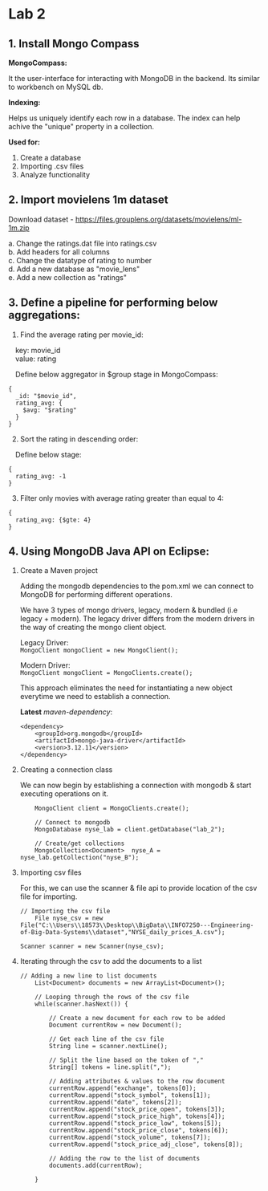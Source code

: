 # Lab 2

## 1. Install Mongo Compass

**MongoCompass:**

It the user-interface for interacting with MongoDB in the backend. Its similar to workbench on MySQL db.

**Indexing:**

Helps us uniquely identify each row in a database. The index can help achive the "unique" property in a collection.

**Used for:**

1. Create a database
2. Importing .csv files
3. Analyze functionality

## 2. Import movielens 1m dataset

Download dataset - https://files.grouplens.org/datasets/movielens/ml-1m.zip<br/>
 
a. Change the ratings.dat file into ratings.csv<br/>
b. Add headers for all columns<br/>
c. Change the datatype of rating to number<br/>
d. Add a new database as "movie_lens"<br/>
e. Add a new collection as "ratings"<br/>

## 3. Define a pipeline for performing below aggregations:

1. Find the average rating per movie_id:

&emsp;key: movie_id<br/>
&emsp;value: rating

&emsp;Define below aggregator in $group stage in MongoCompass:
  ```
  {
    _id: "$movie_id",
    rating_avg: {
      $avg: "$rating"
    }
  }
  ```

2. Sort the rating in descending order: 

&emsp;Define below stage:
```
{
  rating_avg: -1
}
```

3. Filter only movies with average rating greater than equal to 4:

```
{
  rating_avg: {$gte: 4}
}
```
## 4. Using MongoDB Java API on Eclipse:

1. Create a Maven project

    Adding the mongodb dependencies to the pom.xml we can connect to MongoDB for performing different operations.

    We have 3 types of mongo drivers, legacy, modern & bundled (i.e legacy + modern). The legacy driver differs from the modern drivers in the way of creating the mongo client object. 

    Legacy Driver:<br/>
    `MongoClient mongoClient = new MongoClient();`

    Modern Driver:<br/>
    `MongoClient mongoClient = MongoClients.create();`

    This approach eliminates the need for instantiating a new object everytime we need to establish a connection.

    **Latest** *maven-dependency*:<br/>
    ```
    <dependency>
        <groupId>org.mongodb</groupId>
        <artifactId>mongo-java-driver</artifactId>
        <version>3.12.11</version>
    </dependency>
    ```

2. Creating a connection class

    We can now begin by establishing a connection with mongodb & start executing operations on it.

    ```// Establish connection using modern client
		MongoClient client = MongoClients.create();
		
		// Connect to mongodb
		MongoDatabase nyse_lab = client.getDatabase("lab_2");
		
		// Create/get collections
		MongoCollection<Document>  nyse_A = nyse_lab.getCollection("nyse_B");
    ```

3. Importing csv files

    For this, we can use the scanner & file api to provide location of the csv file for importing.

    ```
    // Importing the csv file
		File nyse_csv = new File("C:\\Users\\18573\\Desktop\\BigData\\INFO7250---Engineering-of-Big-Data-Systems\\dataset","NYSE_daily_prices_A.csv");
		
    Scanner scanner = new Scanner(nyse_csv);
    ```

4. Iterating through the csv to add the documents to a list

    ```
    // Adding a new line to list documents
		List<Document> documents = new ArrayList<Document>();
		
		// Looping through the rows of the csv file
		while(scanner.hasNext()) {
			
			// Create a new document for each row to be added
			Document currentRow = new Document(); 
			
			// Get each line of the csv file
			String line = scanner.nextLine();
			
			// Split the line based on the token of ","
			String[] tokens = line.split(",");
			
			// Adding attributes & values to the row document
			currentRow.append("exchange", tokens[0]);
			currentRow.append("stock_symbol", tokens[1]);
			currentRow.append("date", tokens[2]);
			currentRow.append("stock_price_open", tokens[3]);
			currentRow.append("stock_price_high", tokens[4]);
			currentRow.append("stock_price_low", tokens[5]);
			currentRow.append("stock_price_close", tokens[6]);
			currentRow.append("stock_volume", tokens[7]);
			currentRow.append("stock_price_adj_close", tokens[8]);
			
			// Adding the row to the list of documents
			documents.add(currentRow);
			
		}
    
    ```








